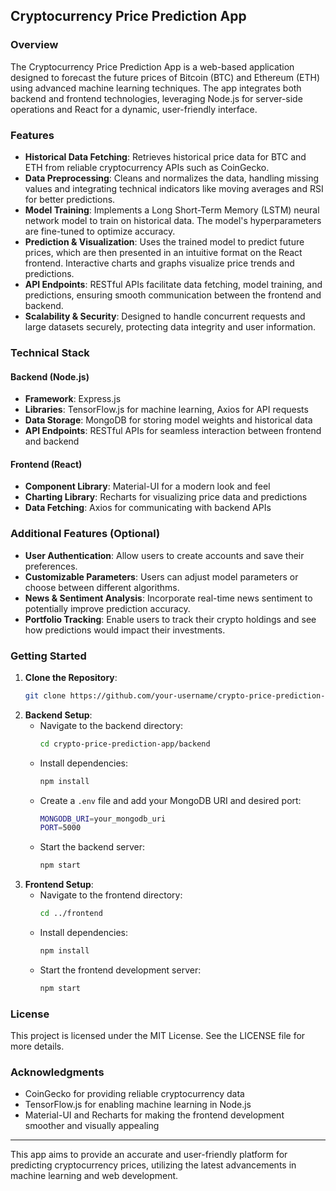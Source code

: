 ## Cryptocurrency Price Prediction App

### Overview
The Cryptocurrency Price Prediction App is a web-based application designed to forecast the future prices of Bitcoin (BTC) and Ethereum (ETH) using advanced machine learning techniques. The app integrates both backend and frontend technologies, leveraging Node.js for server-side operations and React for a dynamic, user-friendly interface.

### Features
- **Historical Data Fetching**: Retrieves historical price data for BTC and ETH from reliable cryptocurrency APIs such as CoinGecko.
- **Data Preprocessing**: Cleans and normalizes the data, handling missing values and integrating technical indicators like moving averages and RSI for better predictions.
- **Model Training**: Implements a Long Short-Term Memory (LSTM) neural network model to train on historical data. The model's hyperparameters are fine-tuned to optimize accuracy.
- **Prediction & Visualization**: Uses the trained model to predict future prices, which are then presented in an intuitive format on the React frontend. Interactive charts and graphs visualize price trends and predictions.
- **API Endpoints**: RESTful APIs facilitate data fetching, model training, and predictions, ensuring smooth communication between the frontend and backend.
- **Scalability & Security**: Designed to handle concurrent requests and large datasets securely, protecting data integrity and user information.

### Technical Stack
#### Backend (Node.js)
- **Framework**: Express.js
- **Libraries**: TensorFlow.js for machine learning, Axios for API requests
- **Data Storage**: MongoDB for storing model weights and historical data
- **API Endpoints**: RESTful APIs for seamless interaction between frontend and backend

#### Frontend (React)
- **Component Library**: Material-UI for a modern look and feel
- **Charting Library**: Recharts for visualizing price data and predictions
- **Data Fetching**: Axios for communicating with backend APIs

### Additional Features (Optional)
- **User Authentication**: Allow users to create accounts and save their preferences.
- **Customizable Parameters**: Users can adjust model parameters or choose between different algorithms.
- **News & Sentiment Analysis**: Incorporate real-time news sentiment to potentially improve prediction accuracy.
- **Portfolio Tracking**: Enable users to track their crypto holdings and see how predictions would impact their investments.

### Getting Started
1. **Clone the Repository**: 
    ```sh
    git clone https://github.com/your-username/crypto-price-prediction-app.git
    ```
2. **Backend Setup**:
    - Navigate to the backend directory:
      ```sh
      cd crypto-price-prediction-app/backend
      ```
    - Install dependencies:
      ```sh
      npm install
      ```
    - Create a `.env` file and add your MongoDB URI and desired port:
      ```sh
      MONGODB_URI=your_mongodb_uri
      PORT=5000
      ```
    - Start the backend server:
      ```sh
      npm start
      ```
3. **Frontend Setup**:
    - Navigate to the frontend directory:
      ```sh
      cd ../frontend
      ```
    - Install dependencies:
      ```sh
      npm install
      ```
    - Start the frontend development server:
      ```sh
      npm start
      ```


### License
This project is licensed under the MIT License. See the LICENSE file for more details.

### Acknowledgments
- CoinGecko for providing reliable cryptocurrency data
- TensorFlow.js for enabling machine learning in Node.js
- Material-UI and Recharts for making the frontend development smoother and visually appealing

---

This app aims to provide an accurate and user-friendly platform for predicting cryptocurrency prices, utilizing the latest advancements in machine learning and web development.
